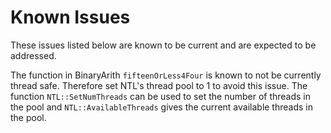 # Known Issues

These issues listed below are known to be current and are expected to be
addressed. 

The function in BinaryArith `fifteenOrLess4Four` is known to not be currently
thread safe. Therefore set NTL's thread pool to 1 to avoid this issue.  The
function `NTL::SetNumThreads` can be used to set the number of threads in the
pool and `NTL::AvailableThreads` gives the current available threads in the
pool.
